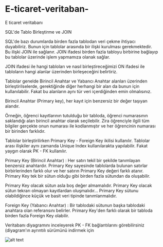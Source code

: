 # E-ticaret-veritaban-
E ticaret veritabanı 

SQL'de Tablo Birleştirme ve JOIN

SQL'de bazı durumlarda birden fazla tablodan veri çekme ihtiyacı duyabiliriz. Bunun için tablolar arasında bir ilişki kurulması gerekmektedir. Bu ilişki JOIN ile sağlanır. JOIN ifadesi birden fazla tabloyu birbirine bağlayıp  bu tablolar üzerinde işlem yapmamıza olanak sağlar.

JOIN ifadesi ile hangi tabloları ve nasıl birleştireceğimizi ON ifadesi ile tabloların hangi alanlar üzerinden birleşeceğini belirtiriz.

Tablolar genelde Birincil Anahtar ve Yabancı Anahtar alanları üzerinden birleştirilselerde, gerektiğinde diğer herhangi bir alan da bunun için kullanılabilir. Fakat bu alanların aynı tür veri içerdiğinden emin olmalısınız.

Birincil Anahtar (Primary key), her kayıt için benzersiz bir değer taşıyan alandır. 

Örneğin, öğrenci kayıtlarının tutulduğu bir tabloda, öğrenci numarasının saklandığı alan birincil anahtar olarak seçilebilir. Zira öğrenciyle ilgili tüm bilgiler gerçekte onun numarası ile kodlanmıştır ve her öğrencinin numarası bir birinden farklıdır.

Tablolar birleştirilirken Primary Key - Foreign Key ikilisi kullanılır. Tablolar arası ilişkiler aynı zamanda Unique Index kullanılarakta yapılabilir. Fakat yaygın olarak PK - FK kullanılır.

Primary Key (Birincil Anahtar) : Her satırı tekil bir şekilde tanımlayan benzersiz anahtardır. Primary Key sayesinde tablolarda bulunan satırlar birbirlerinden farklı olur ve her satırın Primary Key değeri farklı atanır. Primary Key tek bir sütun olduğu gibi birden fazla sütundan da oluşabilir.

Primary Key olacak sütun asla boş değer almamalıdır.
Primary Key olacak sütun tekrarı olmayan kayıtlardan oluşmalıdır...
Primary Key sütunu olabildiğince küçük ve basit veri tipinde tanımlanmalıdır.

Foreign Key (Yabancı Anahtar) : Bir tablodaki sütunun başka tablodaki anahtara olan referansını belirler. Primary Key'den farklı olarak bir tabloda birden fazla Foreign Key olabilir.

Veritabanı diyagramını inceleyerek PK - FK bağlantılarını görebilirsiniz (diyagram'ın ayrıntılı sürümünü indirmek için 

![alt text](https://user-images.githubusercontent.com/43292855/50606085-7b3e1580-0ed5-11e9-8300-1407cb8031ea.png)

